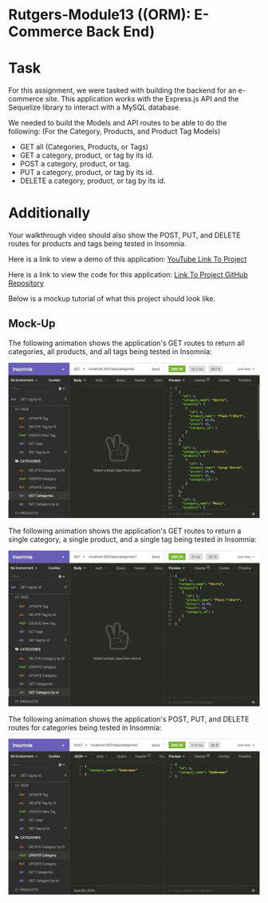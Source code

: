 # Rutgers-Module13 ((ORM): E-Commerce Back End)

# Task

For this assignment, we were tasked with building the backend for an e-commerce site.   This application works with the Express.js API and the Sequelize library to interact with a MySQL database.

We needed to build the Models and API routes to be able to do the following: (For the Category, Products, and Product Tag Models)
- GET all (Categories, Products, or Tags)
- GET a category, product, or tag by its id.
- POST a category, product, or tag.
- PUT  a category, product, or tag by its id.
- DELETE  a category, product, or tag by its id.

# Additionally

Your walkthrough video should also show the POST, PUT, and DELETE routes for products and tags being tested in Insomnia.

Here is a link to view a demo of this application: [YouTube Link To Project](https://www.youtube.com/watch?v=42-J7Wy9CJU)

Here is a link to view the code for this application: [Link To Project GitHub  Repository](https://github.com/tneiman19/Rutgers-Module13)

Below is a mockup tutorial of what this project should look like. 

## Mock-Up

The following animation shows the application's GET routes to return all categories, all products, and all tags being tested in Insomnia:

![In Insomnia, the user tests “GET tags,” “GET Categories,” and “GET All Products.”.](./Assets/13-orm-homework-demo-01.gif)

The following animation shows the application's GET routes to return a single category, a single product, and a single tag being tested in Insomnia:

![In Insomnia, the user tests “GET tag by id,” “GET Category by ID,” and “GET One Product.”](./Assets/13-orm-homework-demo-02.gif)

The following animation shows the application's POST, PUT, and DELETE routes for categories being tested in Insomnia:

![In Insomnia, the user tests “DELETE Category by ID,” “CREATE Category,” and “UPDATE Category.”](./Assets/13-orm-homework-demo-03.gif)

